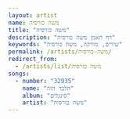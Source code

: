 ```yaml
---
layout: artist
name: משה כורסיה
title: "משה כורסיה"
description: "דף האמן משה כורסיה"
keywords: "שירים, מוזיקה, משה כורסיה"
permalink: /artists/משה-כורסיה/
redirect_from:
  - /artists/list/משה כורסיה
songs:
  - number: "32935"
    name: "הלבד הזה"
    album: "סינגלים"
    artist: "משה כורסיה"
---
```

